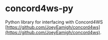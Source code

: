 # concord4ws-py

Python library for interfacing with Concord4WS [https://github.com/JoeyEamigh/concord4ws](https://github.com/JoeyEamigh/concord4ws).
